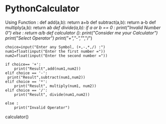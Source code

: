 # PythonCalculator
Using Function :
def add(a,b):
    return a+b
def subtract(a,b):
    return a-b
def multiply(a,b):
    return a*b
def divide(a,b):
    if a or b == 0 :
        print("Invalid Number 0")
    else :
        return a/b
def calculator ():
    print("Consider me your Calculator")
    print("Select Operator")
    print("+","-","*","/")

    choice=input("Enter any Symbol, (+,-,*,/) :")
    num1=float(input("Enter the first number ="))
    num2=float(input("Enter the second number ="))

    if choice== '+':
        print("Result",add(num1,num2))
    elif choice == '-':
     print("Result",subtract(num1,num2))
    elif choice == '*':
        print("Result", multiply(num1, num2))
    elif choice == '/':
        print("Result", divide(num1,num2))

    else :
        print("Invalid Operator")
calculator()

